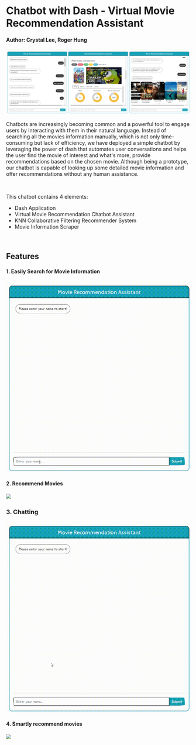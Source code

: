 

# Chatbot with Dash - Virtual Movie Recommendation Assistant

#### Author: Crystal Lee, Roger Hung

<img src='images/demo5.png'>

<br>

Chatbots are increasingly becoming common and a powerful tool to engage users by interacting with them in their natural language. Instead of searching all the movies information manually, which is not only time-consuming but lack of efficiency, we have deployed a simple chatbot by leveraging the power of dash that automates user conversations and helps the user find the movie of interest and what's more, provide recommendations based on the chosen movie. Although being a prototype, our chatbot is capable of looking up some detailed movie information and offer recommendations without any human assistance.

<br>

This chatbot contains 4 elements:

* Dash Application
* Virtual Movie Recommendation Chatbot Assistant
* KNN Collaborative Filtering Recommender System
* Movie Information Scraper

<br>

## Features

#### 1. Easily Search for Movie Information

<img src='images/demo1.gif' style="zoom: 80%;" >

<br>

#### 2. Recommend Movies

<img src='images/demo2.gif' style="zoom:80%;" >



### 3. Chatting

<img src='images/demo3.gif' style="zoom:80%;" >



#### 4. Smartly recommend movies



<img src='images/demo4.gif' style="zoom:80%;" >